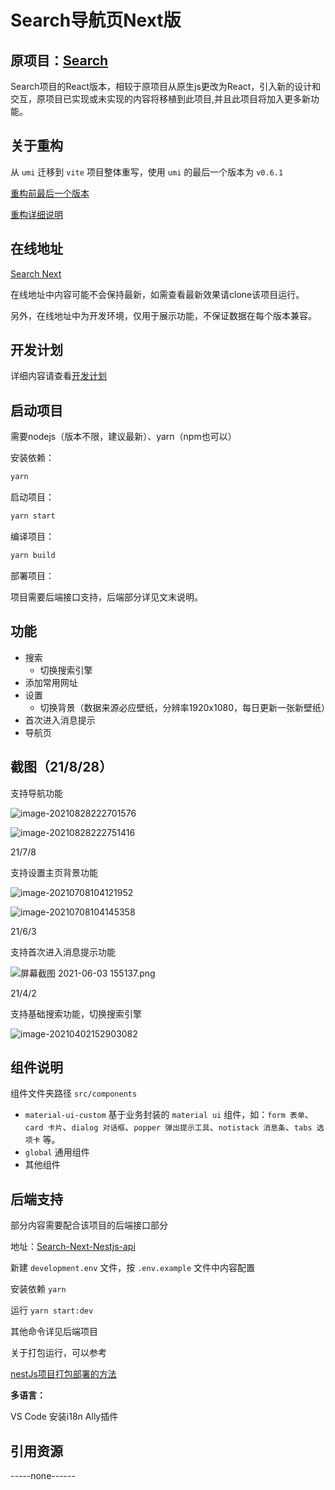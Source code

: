 # Search导航页Next版

## **原项目：**[Search](https://github.com/virzs/Search)

Search项目的React版本，相较于原项目从原生js更改为React，引入新的设计和交互，原项目已实现或未实现的内容将移植到此项目,并且此项目将加入更多新功能。

## 关于重构

从 `umi` 迁移到 `vite` 项目整体重写，使用 `umi` 的最后一个版本为 `v0.6.1`

[重构前最后一个版本](https://github.com/virzs/Search-Next/tree/v0.6.1)

[重构详细说明](./docs/项目重构说明.md)

## 在线地址

[Search Next](http://dev.search.virs.xyz)

在线地址中内容可能不会保持最新，如需查看最新效果请clone该项目运行。

另外，在线地址中为开发环境，仅用于展示功能，不保证数据在每个版本兼容。

## 开发计划

详细内容请查看[开发计划](https://github.com/virzs/Search-Next/projects)

## 启动项目

需要nodejs（版本不限，建议最新）、yarn（npm也可以）

安装依赖：

```bash
yarn
```

启动项目：

```bash
yarn start
```

编译项目：

```bash
yarn build
```

部署项目：

项目需要后端接口支持，后端部分详见文末说明。

## 功能

- 搜索
  - 切换搜索引擎
- 添加常用网址
- 设置
  - 切换背景（数据来源必应壁纸，分辨率1920x1080，每日更新一张新壁纸）
- 首次进入消息提示
- 导航页

## 截图（21/8/28）

支持导航功能

![image-20210828222701576](http://imgs.virs.xyz/image-20210828222701576.png)

![image-20210828222751416](http://imgs.virs.xyz/image-20210828222751416.png)

21/7/8

支持设置主页背景功能

![image-20210708104121952](http://imgs.virs.xyz/image-20210708104121952.png)

![image-20210708104145358](http://imgs.virs.xyz/image-20210708104145358.png)

21/6/3

支持首次进入消息提示功能

![屏幕截图 2021-06-03 155137.png](http://imgs.virs.xyz/searchreactindex)

21/4/2

支持基础搜索功能，切换搜索引擎

![image-20210402152903082](http://imgs.virs.xyz/searchreact210402.png)

## 组件说明

组件文件夹路径 `src/components`

- `material-ui-custom` 基于业务封装的 `material ui` 组件，如：`form 表单`、`card 卡片`、`dialog 对话框`、`popper 弹出提示工具`、`notistack 消息条`、`tabs 选项卡` 等。
- `global` 通用组件
- 其他组件

## 后端支持

部分内容需要配合该项目的后端接口部分

地址：[Search-Next-Nestjs-api](https://github.com/virzs/Search-Next-Nestjs-api)

新建 `development.env` 文件，按 `.env.example` 文件中内容配置

安装依赖 `yarn`

运行 `yarn start:dev`

其他命令详见后端项目

关于打包运行，可以参考

[nestJs项目打包部署的方法](https://www.cnblogs.com/xianxiaobo/p/12162309.html)

**多语言：**

VS Code 安装i18n Ally插件

## 引用资源

-----none------
